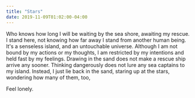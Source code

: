 ```yaml
---
title: "Stars"
date: 2019-11-09T01:02:00-04:00
---
```


Who knows how long I will be waiting by the sea shore, awaiting my rescue.
I stand here, not knowing how far away I stand from another human being.
It's a senseless island, and an untouchable universe.
Although I am not bound by my actions or my thoughts, I am restricted by my
intentions and held fast by my feelings.
Drawing in the sand does not make a rescue ship arrive any sooner.
Thinking dangerously does not lure any sea captains to my island.
Instead, I just lie back in the sand, staring up at the stars, wondering
how many of them, too,

Feel lonely.
